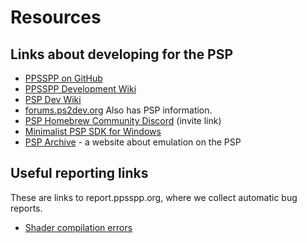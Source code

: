 # Resources

## Links about developing for the PSP

- [PPSSPP on GitHub](https://github.com/hrydgard/ppsspp)
- [PPSSPP Development Wiki](https://github.com/hrydgard/ppsspp/wiki)
- [PSP Dev Wiki](https://www.psdevwiki.com/psp/)
- [forums.ps2dev.org](https://forums.ps2dev.org/) Also has PSP information.
- [PSP Homebrew Community Discord](https://discord.gg/bePrj9W) (invite link)
- [Minimalist PSP SDK for Windows](https://github.com/pmlopes/minpsp)
- [PSP Archive](https://psp-archive.github.io/) - a website about emulation on the PSP

## Useful reporting links

These are links to report.ppsspp.org, where we collect automatic bug reports.

- [Shader compilation errors](https://report.ppsspp.org/logs/kind/970)
